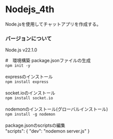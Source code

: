 # Nodejs_4th
Node.jsを使用してチャットアプリを作成する。<r>

### バージョンについて
Node.js v22.1.0<br>

#　環境構築
package.jsonファイルの生成<br>
`npm init -y`<br>
<br>
expressのインストール<br>
`npm install express`<br>
<br>
socket.ioのインストール<br>
`npm install socket.io`<br>
<br>
nodemonのインストール(グローバルインストール)<br>
`npm install -g nodemon`<br>
<br>
package.jsonのscriptsの編集<br>
"scripts": {
    "dev": "nodemon server.js"
}
<br>
